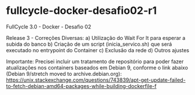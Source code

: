 # fullcycle-docker-desafio02-r1
FullCycle 3.0 - Docker - Desafio 02

Release 3 - Correções Diversas:
a) Utilização do Wait For It para esperar a subida do banco
b) Criação de um script (inicia_servico.sh) que será executado no entrypoint do Container
c) Exclusão da rede
d) Outros ajustes

Importante: Precisei incluir um tratamento de repositório para poder fazer atualizações nos containers baseados em Debian 9, conforme o link abaixo (Debian 9/stretch moved to archive.debian.org):
https://unix.stackexchange.com/questions/743839/apt-get-update-failed-to-fetch-debian-amd64-packages-while-building-dockerfile-f
